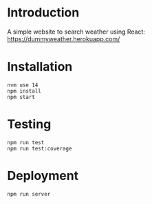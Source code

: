 # Introduction

A simple website to search weather using React: https://dummyweather.herokuapp.com/

# Installation
```
nvm use 14
npm install
npm start
```

# Testing 
```
npm run test
npm run test:coverage
```
# Deployment
```
npm run server
```
